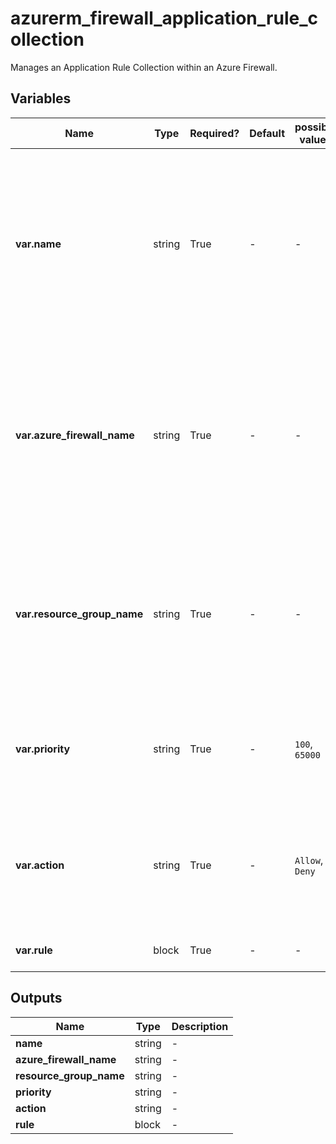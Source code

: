 # azurerm_firewall_application_rule_collection

Manages an Application Rule Collection within an Azure Firewall.

## Variables

| Name | Type | Required? | Default  | possible values | Description |
| ---- | ---- | --------- | -------- | ----------- | ----------- |
| **var.name** | string | True | -  |  -  | Specifies the name of the Application Rule Collection which must be unique within the Firewall. Changing this forces a new resource to be created. | 
| **var.azure_firewall_name** | string | True | -  |  -  | Specifies the name of the Firewall in which the Application Rule Collection should be created. Changing this forces a new resource to be created. | 
| **var.resource_group_name** | string | True | -  |  -  | Specifies the name of the Resource Group in which the Firewall exists. Changing this forces a new resource to be created. | 
| **var.priority** | string | True | -  |  `100`, `65000`  | Specifies the priority of the rule collection. Possible values are between `100` - `65000`. | 
| **var.action** | string | True | -  |  `Allow`, `Deny`  | Specifies the action the rule will apply to matching traffic. Possible values are `Allow` and `Deny`. | 
| **var.rule** | block | True | -  |  -  | One or more `rule` blocks. | 



## Outputs

| Name | Type | Description |
| ---- | ---- | --------- | 
| **name** | string  | - | 
| **azure_firewall_name** | string  | - | 
| **resource_group_name** | string  | - | 
| **priority** | string  | - | 
| **action** | string  | - | 
| **rule** | block  | - | 